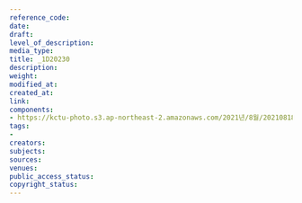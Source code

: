 ```yaml
---
reference_code: 
date: 
draft: 
level_of_description: 
media_type: 
title: _1D20230
description: 
weight: 
modified_at: 
created_at: 
link: 
components:
- https://kctu-photo.s3.ap-northeast-2.amazonaws.com/2021년/8월/20210818_양경수+민주노총+위원장+출입기자단+기자간담회/_1D20230.jpg
tags:
- 
creators: 
subjects: 
sources: 
venues: 
public_access_status: 
copyright_status: 
---
```

